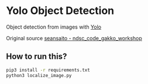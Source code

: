 # Yolo Object Detection

Object detection from images with [Yolo](https://pjreddie.com/darknet/yolo/)

Original source [seansaito - ndsc_code_gakko_workshop](https://github.com/seansaito/ndsc_code_gakko_workshop)

## How to run this?

```bash
pip3 install -r requirements.txt
python3 localize_image.py
```
